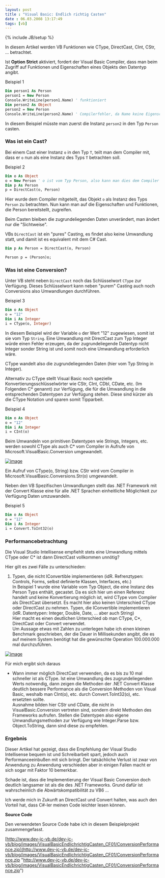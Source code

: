 ```yaml
---
layout: post
title : "Visual Basic: Endlich richtig Casten"
date : 06.03.2008 13:17:49
tags: [vb]
---
```

{% include JB/setup %}

In diesem Artikel werden VB Funktionen wie CType, DirectCast, CInt, CStr, ... betrachtet.

Ist **Option Strict** aktiviert, fordert der Visual Basic Compiler, dass man beim Zugriff auf Funktionen und Eigenschaften eines Objekts den Datentyp angibt.

Beispiel 1

``` vb
Dim person1 As Person 
person1 = New Person
Console.WriteLine(person1.Name) ' funktioniert 
Dim person2 As Object 
person2 = New Person
Console.WriteLine(person2.Name) ' Compilerfehler, da Name keine Eigenschaft von Object ist.
```

In diesem Beispiel müsste man zuerst die Instanz `person2` in den Typ `Person` casten.

### Was ist ein Cast?

Bei einem Cast einer Instanz `o` in den Typ `T`, teilt man dem Compiler mit, dass er `o` nun als eine Instanz des Typs `T` betrachten soll.

Beispiel 2

``` vb
Dim o As Object
o = New Person ' o ist vom Typ Person, also kann man dies dem Compiler mitteilen 
Dim p As Person 
p = DirectCast(o, Person)
```

Hier wurde dem Compiler mitgeteilt, das Objekt `o` als Instanz des Typs `Person` zu betrachten. Nun kann man auf die Eigenschaften und Funktionen, die Person bereitstellt, zugreifen. 

Beim Casten bleiben die zugrundeliegenden Daten unverändert, man ändert nur die "Sichtweise". 

VBs `DirectCast` ist ein "pures" Casting, es findet also keine Umwandlung statt, und damit ist es equivalent mit dem C# Cast. 

``` vb
Dim p As Person = DirectCast(o, Person)

Person p = (Person)o;
```

### Was ist eine Conversion?

Unter VB steht neben `DirectCast` noch das Schlüsselwort `CType` zur Verfügung. Dieses Schlüsselwort kann neben "purem" Casting auch noch Conversions also Umwandlungen durchführen.

Beispiel 3

``` vb
Dim o As Object 
o = "12" 
Dim i As Integer 
i = CType(o, Integer)
```

In diesem Beispiel wird der Variable `o` der Wert "12" zugewiesen, somit ist sie vom Typ `String`. Eine Umwandlung mit DirectCast zum Typ Integer würde einen Fehler erzeugen, da der zugrundeliegende Datentyp nicht Integer sonder String ist und somit noch eine Umwandlung erforderlich wäre. 

CType wandelt also die zugrundeliegenden Daten (hier vom Typ String in Integer). 

Alternativ zu CType stellt Visual Basic noch spezielle Konvertierungsschlüsselwörter wie CStr, CInt, CDbl, CDate, etc. (Im Folgenden C* genannt) zur Verfügung, die für die Umwandlung in die entsprechenden Datentypen zur Verfügung stehen. Diese sind kürzer als die CType Notation und sparen somit Tipparbeit. 

Beispiel 4

``` vb
Dim o As Object 
o = "12" 
Dim i As Integer 
i = CInt(o)
```

Beim Umwandeln von primitiven Datentypen wie Strings, Integers, etc. werden sowohl CType als auch C* vom Compiler in Aufrufe von Microsoft.VisualBasic.Conversion umgewandelt.

[![image](http://www.dev-jc-vb.de/dev-jc-vb/blog/images/VisualBasicEndlichrichtigCasten_CF01/image_thumb.png)](http://www.dev-jc-vb.de/dev-jc-vb/blog/images/VisualBasicEndlichrichtigCasten_CF01/image.png) 

Ein Aufruf von CType(o, String) bzw. CStr wird vom Compiler in Microsoft.VisualBasic.Conversions.Str(o) umgewandelt.

Neben den VB Spezifischen Umwandlungen stellt das .NET Framework mit der Convert Klasse eine für alle .NET Sprachen einheitliche Möglichkeit zur Verfügung Daten umzuwandeln.

Beispiel 5

``` vb
Dim o As Object 
o = "12" 
Dim i As Integer 
i = Convert.ToInt32(o)
```

### Performancebetrachtung

Die Visual Studio Intellisense empfiehlt stets eine Umwandlung mittels CType oder C* ist dann DirectCast vollkommen unnötig?

Hier gilt es zwei Fälle zu unterschieden:

1.  Typen, die nicht IConvertible implementieren (idR. Refrenztypen: Controls, Forms, selbst definierte Klassen, Interfaces, etc.)  
In Beispiel 1 wurde eine Variable vom Typ Object, die eine Instanz des Person Typs enthält, gecastet. Da es sich hier um einen Referenz handelt und keine Konvertierung möglich ist, wird CType vom Compiler als DirectCast übersetzt. Es macht hier also keinen Unterschied CType oder DirectCast zu nehmen. 
Typen, die IConvertible implementieren (idR. Datentypen: Integer, Double, Date, ... aber auch String)  
Hier macht es einen deutlichen Unterschied ob man CType, C*, DirectCast oder Convert verwendet.  
Um Aussage etwas mit Zahlen zu unterlegen habe ich einen kleinen Benchmark geschrieben, der die Dauer in Millisekunden angibt, die es auf meinem System benötigt hat die gewünschte Operation 100.000.000 mal durchzuführen.  

[![image](http://www.dev-jc-vb.de/dev-jc-vb/blog/images/VisualBasicEndlichrichtigCasten_CF01/image_thumb_3.png)](http://www.dev-jc-vb.de/dev-jc-vb/blog/images/VisualBasicEndlichrichtigCasten_CF01/image_3.png) 

Für mich ergibt sich daraus

*   Wann immer möglich DirectCast verwenden, da es bis zu 10 mal schneller ist als CType. 
Ist eine Umwandlung des zugrundeliegenden Werts notwendig, dann zeigen die Methoden der .NET Convert Klasse deutlich bessere Performance als die Conversion Methoden von Visual Basic, weshalb man CInt(o), etc. durch Convert.ToInt32(o), etc. ersetzten sollte.  
Ausnahme bilden hier CStr und CDate, die nicht in VisualBasic.Conversion vertreten sind, sondern direkt Methoden des Frameworks aufrufen. 
Stellen die Datentypen also eigene Umwandlungsmethoden zur Verfügung wie Integer.Parse bzw. Object.ToString, dann sind diese zu empfehlen.

### Ergebnis

Dieser Artikel hat gezeigt, dass die Empfehlung der Visual Studio Intellisense bequem ist und Schreibarbeit spart, jedoch auch Performanceeinbußen mit sich bringt. Der tatsächliche Verlust ist zwar von Anwendung zu Anwendung verschieden aber in einigen Fallen macht er sich sogar mit Faktor 10 bemerkbar.

Schade ist, dass die Implementierung der Visual Basic Conversion doch deutlich langsamer ist als die des .NET Frameworks. Grund dafür ist wahrscheinlich die Abwärtskompatibilität zu VB6 ...

Ich werde mich in Zukunft an DirectCast und Convert halten, was auch den Vorteil hat, dass C#-ler meinen Code leichter lesen können.

**Source Code**

Den verwendeten Source Code habe ich in diesem Beispielprojekt zusammengefasst.

[http://www.dev-jc-vb.de/dev-jc-vb/blog/images/VisualBasicEndlichrichtigCasten_CF01/ConversionPerformance.zip](http://www.dev-jc-vb.de/dev-jc-vb/blog/images/VisualBasicEndlichrichtigCasten_CF01/ConversionPerformance.zip "http://www.dev-jc-vb.de/dev-jc-vb/blog/images/VisualBasicEndlichrichtigCasten_CF01/ConversionPerformance.zip")

